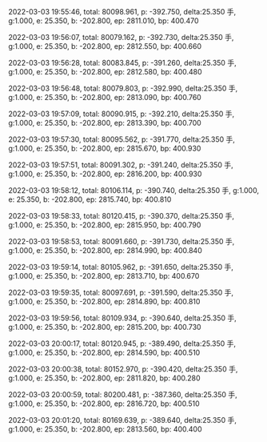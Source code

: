2022-03-03 19:55:46, total: 80098.961, p: -392.750, delta:25.350 手, g:1.000, e: 25.350, b: -202.800, ep: 2811.010, bp: 400.470

2022-03-03 19:56:07, total: 80079.162, p: -392.730, delta:25.350 手, g:1.000, e: 25.350, b: -202.800, ep: 2812.550, bp: 400.660

2022-03-03 19:56:28, total: 80083.845, p: -391.260, delta:25.350 手, g:1.000, e: 25.350, b: -202.800, ep: 2812.580, bp: 400.480

2022-03-03 19:56:48, total: 80079.803, p: -392.990, delta:25.350 手, g:1.000, e: 25.350, b: -202.800, ep: 2813.090, bp: 400.760

2022-03-03 19:57:09, total: 80090.915, p: -392.210, delta:25.350 手, g:1.000, e: 25.350, b: -202.800, ep: 2813.390, bp: 400.700

2022-03-03 19:57:30, total: 80095.562, p: -391.770, delta:25.350 手, g:1.000, e: 25.350, b: -202.800, ep: 2815.670, bp: 400.930

2022-03-03 19:57:51, total: 80091.302, p: -391.240, delta:25.350 手, g:1.000, e: 25.350, b: -202.800, ep: 2816.200, bp: 400.930

2022-03-03 19:58:12, total: 80106.114, p: -390.740, delta:25.350 手, g:1.000, e: 25.350, b: -202.800, ep: 2815.740, bp: 400.810

2022-03-03 19:58:33, total: 80120.415, p: -390.370, delta:25.350 手, g:1.000, e: 25.350, b: -202.800, ep: 2815.950, bp: 400.790

2022-03-03 19:58:53, total: 80091.660, p: -391.730, delta:25.350 手, g:1.000, e: 25.350, b: -202.800, ep: 2814.990, bp: 400.840

2022-03-03 19:59:14, total: 80105.962, p: -391.650, delta:25.350 手, g:1.000, e: 25.350, b: -202.800, ep: 2813.710, bp: 400.670

2022-03-03 19:59:35, total: 80097.691, p: -391.590, delta:25.350 手, g:1.000, e: 25.350, b: -202.800, ep: 2814.890, bp: 400.810

2022-03-03 19:59:56, total: 80109.934, p: -390.640, delta:25.350 手, g:1.000, e: 25.350, b: -202.800, ep: 2815.200, bp: 400.730

2022-03-03 20:00:17, total: 80120.945, p: -389.490, delta:25.350 手, g:1.000, e: 25.350, b: -202.800, ep: 2814.590, bp: 400.510

2022-03-03 20:00:38, total: 80152.970, p: -390.420, delta:25.350 手, g:1.000, e: 25.350, b: -202.800, ep: 2811.820, bp: 400.280

2022-03-03 20:00:59, total: 80200.481, p: -387.360, delta:25.350 手, g:1.000, e: 25.350, b: -202.800, ep: 2816.720, bp: 400.510

2022-03-03 20:01:20, total: 80169.639, p: -389.640, delta:25.350 手, g:1.000, e: 25.350, b: -202.800, ep: 2813.560, bp: 400.400